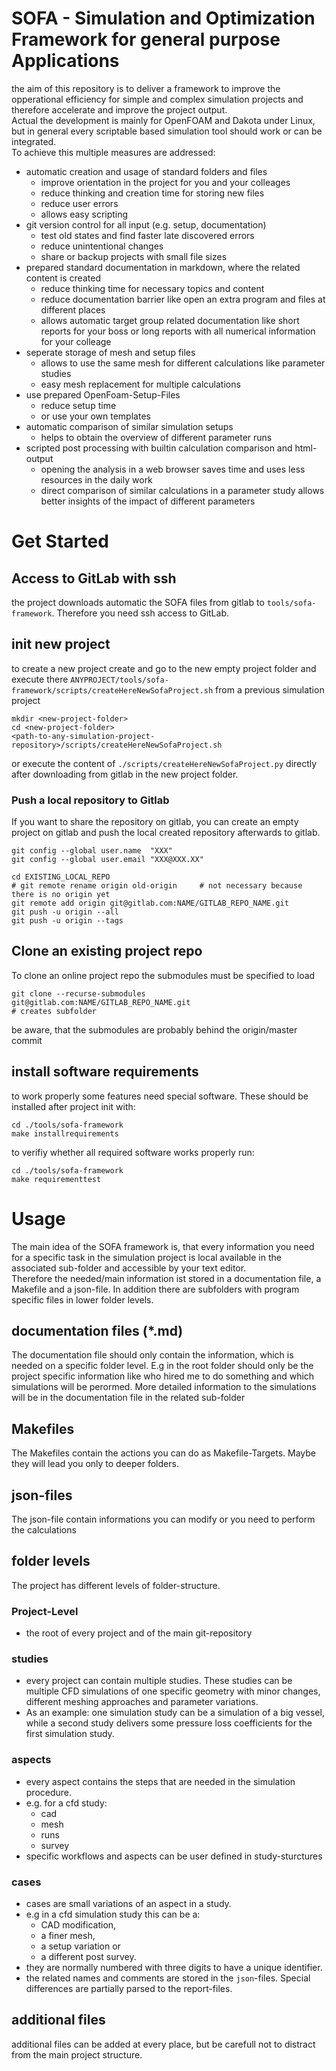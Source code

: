 
SOFA - Simulation and Optimization Framework for general purpose Applications 
===================================================================================================

the aim of this repository is to deliver a framework to improve the opperational efficiency for simple and complex simulation projects and therefore accelerate and improve the project output.  
Actual the development is mainly for OpenFOAM and Dakota under Linux, but in general every scriptable based simulation tool should work or can be integrated.  
To achieve this multiple measures are addressed:  

* automatic creation and usage of standard folders and files
  * improve orientation in the project for you and your colleages
  * reduce thinking and creation time for storing new files
  * reduce user errors
  * allows easy scripting
* git version control for all input (e.g. setup, documentation)
  * test old states and find faster late discovered errors
  * reduce unintentional changes
  * share or backup projects with small file sizes
* prepared standard documentation in markdown, where the related content is created
  * reduce thinking time for necessary topics and content
  * reduce documentation barrier like open an extra program and files at different places
  * allows automatic target group related documentation like short reports for your boss or long reports with all numerical information for your colleage
* seperate storage of mesh and setup files
  * allows to use the same mesh for different calculations like parameter studies
  * easy mesh replacement for multiple calculations
* use prepared OpenFoam-Setup-Files
  * reduce setup time
  * or use your own templates
* automatic comparison of similar simulation setups
  * helps to obtain the overview of different parameter runs
* scripted post processing with builtin calculation comparison and html-output
  * opening the analysis in a web browser saves time and uses less resources in the daily work
  * direct comparison of similar calculations in a parameter study allows better insights of the impact of different parameters



Get Started
===================================================================================================

Access to GitLab with ssh
---------------------------------------------------------------------------------------------------
the project downloads automatic the SOFA files from gitlab to `tools/sofa-framework`. Therefore you need ssh access to GitLab.  


init new project
---------------------------------------------------------------------------------------------------
to create a new project create and go to the new empty project folder and execute there `ANYPROJECT/tools/sofa-framework/scripts/createHereNewSofaProject.sh` from a previous simulation project

    mkdir <new-project-folder>
    cd <new-project-folder>
    <path-to-any-simulation-project-repository>/scripts/createHereNewSofaProject.sh

or execute the content of `./scripts/createHereNewSofaProject.py` directly after downloading from gitlab in the new project folder.  

### Push a local repository to Gitlab
If you want to share the repository on gitlab, you can create an empty project on gitlab and push the local created repository afterwards to gitlab. 

    git config --global user.name  "XXX"
    git config --global user.email "XXX@XXX.XX"

    cd EXISTING_LOCAL_REPO
    # git remote rename origin old-origin     # not necessary because there is no origin yet
    git remote add origin git@gitlab.com:NAME/GITLAB_REPO_NAME.git
    git push -u origin --all
    git push -u origin --tags


Clone an existing project repo
---------------------------------------------------------------------------------------------------
To clone an online project repo the submodules must be specified to load

    git clone --recurse-submodules git@gitlab.com:NAME/GITLAB_REPO_NAME.git
    # creates subfolder 

be aware, that the submodules are probably behind the origin/master commit


install software requirements
---------------------------------------------------------------------------------------------------
to work properly some features need special software. These should be installed after project init with:  

    cd ./tools/sofa-framework
    make installrequirements

to verifiy whether all required software works properly run: 

    cd ./tools/sofa-framework
    make requirementtest



Usage
===================================================================================================

The main idea of the SOFA framework is, that every information you need for a specific task in the simulation project is local available in the associated sub-folder and accessible by your text editor.  
Therefore the needed/main information ist stored in a documentation file, a Makefile and a json-file. In addition there are subfolders with program specific files in lower folder levels.


documentation files (*.md)
---------------------------------------------------------------------------------------------------
The documentation file should only contain the information, which is needed on a specific folder level. E.g in the root folder should only be the project specific information like who hired me to do something and which simulations will be perormed. More detailed information to the simulations will be in the documentation file in the related sub-folder


Makefiles
---------------------------------------------------------------------------------------------------
The Makefiles contain the actions you can do as Makefile-Targets. Maybe they will lead you only to deeper folders.


json-files
---------------------------------------------------------------------------------------------------
The json-file contain informations you can modify or you need to perform the calculations


folder levels
---------------------------------------------------------------------------------------------------
The project has different levels of folder-structure. 

### Project-Level
* the root of every project and of the main git-repository

### studies
* every project can contain multiple studies. These studies can be multiple CFD simulations of one specific geometry with minor changes, different meshing approaches and parameter variations.  
* As an example: one simulation study can be a simulation of a big vessel, while a second study delivers some pressure loss coefficients for the first simulation study.

### aspects 
* every aspect contains the steps that are needed in the simulation procedure.  
* e.g. for a cfd study:
    * cad
    * mesh
    * runs
    * survey
* specific workflows and aspects can be user defined in study-sturctures

### cases
* cases are small variations of an aspect in a study. 
* e.g in a cfd simulation study this can be a: 
    * CAD modification, 
    * a finer mesh, 
    * a setup variation or 
    * a different post survey. 
* they are normally numbered with three digits to have a unique identifier. 
* the related names and comments are stored in the `json`-files. Special differences are partially parsed to the report-files. 


additional files
---------------------------------------------------------------------------------------------------
additional files can be added at every place, but be carefull not to distract from the main project structure.  
